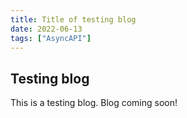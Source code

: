 ```yaml
---
title: Title of testing blog
date: 2022-06-13
tags: ["AsyncAPI"]
---
```


## Testing blog

This is a testing blog. Blog coming soon!